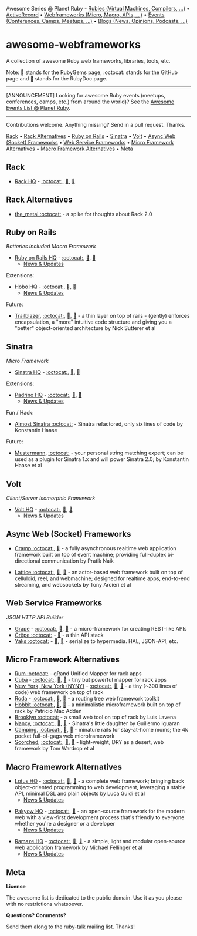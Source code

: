 Awesome Series @ Planet Ruby -
[Rubies (Virtual Machines, Compilers, ...)](https://github.com/planetruby/awesome-rubies) • 
[ActiveRecord](https://github.com/planetruby/awesome-activerecord)  •
[Webframeworks (Micro, Macro, APIs, ...)](https://github.com/planetruby/awesome-webframeworks) •
[Events (Conferences, Camps, Meetups, ...)](https://github.com/planetruby/awesome-events) •
[Blogs (News, Opinions, Podcasts, ...)](https://github.com/planetruby/awesome-blogs)

# awesome-webframeworks

A collection of awesome Ruby web frameworks, libraries, tools, etc.


Note: :gem: stands for the RubyGems page, :octocat: stands for the GitHub page and :book: stands for the RubyDoc page.

---

[ANNOUNCEMENT] Looking for awesome Ruby events (meetups, conferences, camps, etc.) from around the world)? See the [Awesome Events List @ Planet Ruby](https://github.com/planetruby/awesome-events). 

---

Contributions welcome. Anything missing? Send in a pull request. Thanks.


[Rack](#rack) •
[Rack Alternatives](#rack-alternatives) • 
[Ruby on Rails](#ruby-on-rails) • 
[Sinatra](#sinatra) •
[Volt](#volt) •
[Async Web (Socket) Frameworks](#async-web-socket-frameworks) •
[Web Service Frameworks](#web-service-frameworks) •
[Micro Framework Alternatives](#micro-framework-alternatives) •
[Macro Framework Alternatives](#macro-framework-alternatives) •
[Meta](#meta)


## Rack

- [Rack HQ](http://rack.github.io) - [:octocat:](https://github.com/rack), [:gem:](https://rubygems.org/gems/rack),  [:book:](http://rubydoc.info/gems/rack)

## Rack Alternatives

- [the_metal :octocat:](https://github.com/tenderlove/the_metal) - a spike for thoughts about Rack 2.0

## Ruby on Rails

_Batteries Included Macro Framework_

- [Ruby on Rails HQ](http://rubyonrails.org) - [:octocat:](https://github.com/rails), [:gem:](https://rubygems.org/gems/rails), [:book:](http://rubydoc.info/gems/rails)
    - [News & Updates](http://weblog.rubyonrails.org)

Extensions:

- [Hobo HQ](http://hobocentral.net) - [:octocat:](https://github.com/Hobo), [:gem:](https://rubygems.org/gems/hobo),  [:book:](http://rubydoc.info/gems/hobo)
    - [News & Updates](http://hobocentral.net/blog)

Future:

- [Trailblazer](http://trailblazerb.org), [:octocat:](https://github.com/apotonick/trailblazer), [:gem:](https://rubygems.org/gems/trailblazer), [:book:](http://rubydoc.info/gems/trailblazer) - a thin layer on top of rails - (gently) enforces encapsulation, a "more" intuitive code structure and giving you a "better" object-oriented architecture by Nick Sutterer et al



## Sinatra

_Micro Framework_

- [Sinatra HQ](http://sinatrarb.com) - [:octocat:](https://github.com/sinatra), [:gem:](https://rubygems.org/gems/sinatra), [:book:](http://rubydoc.info/gems/sinatra)

Extensions:

- [Padrino HQ](http://padrinorb.com) - [:octocat:](https://github.com/padrino), [:gem:](https://rubygems.org/gems/padrino), [:book:](http://rubydoc.info/gems/padrino)
    - [News & Updates](http://www.padrinorb.com/blog)

Fun / Hack:

- [Almost Sinatra :octocat:](https://github.com/rkh/almost-sinatra) - Sinatra refactored, only six lines of code by Konstantin Haase

Future:

- [Mustermann](http://rkh.github.io/mustermann), [:octocat:](https://github.com/rkh/mustermann)   - your personal string matching expert; can be used as a plugin for Sinatra 1.x and will power Sinatra 2.0; by Konstantin Haase et al


## Volt

_Client/Server Isomorphic Framework_

- [Volt HQ](http://voltframework.com) - [:octocat:](https://github.com/voltrb), [:gem:](https://rubygems.org/gems/volt),  [:book:](http://rubydoc.info/gems/volt)
    - [News & Updates](http://voltframework.com/blog)

## Async Web (Socket) Frameworks

- [Cramp :octocat:](https://github.com/lifo/cramp), [:gem:](https://rubygems.org/gems/cramp) - a fully asynchronous realtime web application framework built on top of event machine; providing full-duplex bi-directional communication by Pratik Naik

- [Lattice :octocat:](https://github.com/celluloid/lattice), [:gem:](https://rubygems.org/gems/lattice), [:book:](http://rubydoc.info/gems/lattice) -  an actor-based web framework built on top of celluloid, reel, and webmachine; designed for realtime apps, end-to-end streaming, and websockets by Tony Arcieri et al



## Web Service Frameworks

_JSON HTTP API Builder_

- [Grape](http://intridea.github.io/grape) - [:octocat:](https://github.com/intridea/grape), [:gem:](https://rubygems.org/gems/grape), [:book:](http://rubydoc.info/gems/grape)  - a micro-framework for creating REST-like APIs
- [Crêpe :octocat:](https://github.com/crepe) - [:gem:](https://rubygems.org/gems/crepe) - a thin API stack
- [Yaks :octocat:](https://github.com/plexus/yaks) - [:gem:](https://rubygems.org/gems/yaks), [:book:](http://rubydoc.info/gems/yaks) - serialize to hypermedia. HAL, JSON-API, etc.


## Micro Framework Alternatives

- [Rum :octocat:](https://github.com/chneukirchen/rum) - gRand Unified Mapper for rack apps
- [Cuba](http://cuba.is) - [:octocat:](https://github.com/soveran/cuba), [:gem:](https://rubygems.org/gems/cuba), [:book:](http://rubydoc.info/gems/cuba) - tiny but powerful mapper for rack apps
- [New York, New York (NYNY)](http://alisnic.github.io/nyny) - [:octocat:](https://github.com/alisnic/nyny), [:gem:](https://rubygems.org/gems/nyny), [:book:](http://rubydoc.info/gems/nyny)  -  a tiny (~300 lines of code) web framework on top of rack
- [Roda](http://roda.jeremyevans.net) - [:octocat:](https://github.com/jeremyevans/roda), [:gem:](https://rubygems.org/gems/roda), [:book:](http://rubydoc.info/gems/roda)  - a routing tree web framework toolkit
- [Hobbit :octocat:](https://github.com/patriciomacadden/hobbit), [:gem:](https://rubygems.org/gems/hobbit), [:book:](http://rubydoc.info/gems/hobbit) - a minimalistic microframework built on top of rack by Patricio Mac Adden
- [Brooklyn :octocat:](https://github.com/luislavena/brooklyn) - a small web tool on top of rack by Luis Lavena
- [Nancy](http://guilleiguaran.github.io/nancy), [:octocat:](https://github.com/guilleiguaran/nancy), [:gem:](https://rubygems.org/gems/nancy), [:book:](http://rubydoc.info/gems/nancy) - Sinatra's little daughter by Guillermo Iguaran
- [Camping](http://camping.io), [:octocat:](https://github.com/camping), [:gem:](https://rubygems.org/gems/camping), [:book:](http://www.rubydoc.info/gems/camping) - minature rails for stay-at-home moms; the 4k pocket full-of-gags web microframework
- [Scorched](http://scorchedrb.com), [:octocat:](https://github.com/Wardrop/Scorched), [:gem:](https://rubygems.org/gems/scorched), [:book:](http://rubydoc.info/gems/scorched)  -  light-weight, DRY as a desert, web framework by Tom Wardrop et al


<!--
   more
   Kenji  - https://github.com/kballenegger/kenji    ??
 -->





## Macro Framework Alternatives

- [Lotus HQ](http://lotusrb.org) - [:octocat:](https://github.com/lotus), [:gem:](https://rubygems.org/gems/lotusrb), [:book:](http://rubydoc.info/gems/lotusrb)  - a complete web framework; bringing back object-oriented programming to web development, leveraging a stable API, minimal DSL and plain objects  by Luca Guidi et al
    - [News & Updates](http://lotusrb.org/blog)

<!-- new list -->

- [Pakyow HQ](http://pakyow.org) - [:octocat:](https://github.com/pakyow), [:gem:](https://rubygems.org/gems/pakyow) - an open-source framework for the modern web with a view-first development process that's friendly to everyone whether you're a designer or a developer
    - [News & Updates](http://pakyow.org/blog)

<!-- new list -->

- [Ramaze HQ](http://ramaze.net) - [:octocat:](https://github.com/Ramaze), [:gem:](https://rubygems.org/gems/ramaze), [:book:](http://rubydoc.info/gems/ramaze) - a simple, light and modular open-source web application framework by Michael Fellinger et al
    - [News & Updates](http://ramaze.net/blog)
 


## Meta

**License**

The awesome list is dedicated to the public domain. Use it as you please with no restrictions whatsoever.

**Questions? Comments?**

Send them along to the ruby-talk mailing list. Thanks!


